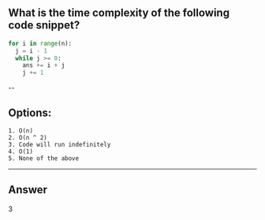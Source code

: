 ## What is the time complexity of the following code snippet?

```python
for i in range(n):
  j = i - 1
  while j >= 0:
    ans += i + j
    j += 1
```

--

## Options:
    1. O(n)
    2. O(n ^ 2)
    3. Code will run indefinitely
    4. O(1)
    5. None of the above

---

## Answer
3

